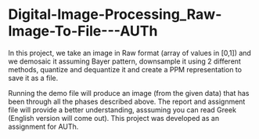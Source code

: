 # Digital-Image-Processing_Raw-Image-To-File---AUTh
In this project, we take an image in Raw format (array of values in [0,1]) and we demosaic it assuming Bayer pattern, downsample it using 2 different methods, quantize and dequantize it and create a PPM representation to save it as a file.

Running the demo file will produce an image (from the given data) that has been through all the phases described above. The report and assignment file will provide a better understanding, asssuming you can read Greek (English version will come out).
This project was developed as an assignment for AUTh.

